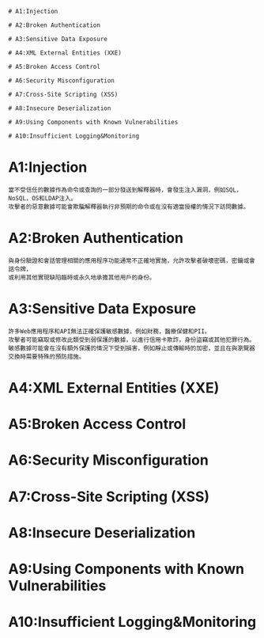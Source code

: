 ```
# A1:Injection

# A2:Broken Authentication

# A3:Sensitive Data Exposure

# A4:XML External Entities (XXE)

# A5:Broken Access Control

# A6:Security Misconfiguration

# A7:Cross-Site Scripting (XSS)

# A8:Insecure Deserialization

# A9:Using Components with Known Vulnerabilities

# A10:Insufficient Logging&Monitoring
```
# A1:Injection
```
當不受信任的數據作為命令或查詢的一部分發送到解釋器時，會發生注入漏洞，例如SQL，NoSQL，OS和LDAP注入。
攻擊者的惡意數據可能會欺騙解釋器執行非預期的命令或在沒有適當授權的情況下訪問數據。
```
# A2:Broken Authentication
```
與身份驗證和會話管理相關的應用程序功能通常不正確地實施，允許攻擊者破壞密碼，密鑰或會話令牌，
或利用其他實現缺陷臨時或永久地承擔其他用戶的身份。
```
# A3:Sensitive Data Exposure
```
許多Web應用程序和API無法正確保護敏感數據，例如財務，醫療保健和PII。
攻擊者可能竊取或修改此類受到弱保護的數據，以進行信用卡欺詐，身份盜竊或其他犯罪行為。
敏感數據可能會在沒有額外保護的情況下受到損害，例如靜止或傳輸時的加密，並且在與瀏覽器交換時需要特殊的預防措施。
```
# A4:XML External Entities (XXE)

# A5:Broken Access Control

# A6:Security Misconfiguration

# A7:Cross-Site Scripting (XSS)

# A8:Insecure Deserialization

# A9:Using Components with Known Vulnerabilities

# A10:Insufficient Logging&Monitoring
